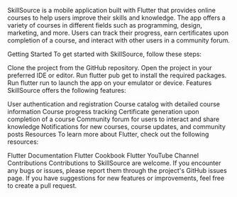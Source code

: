 SkillSource is a mobile application built with Flutter that provides online courses to help users improve their skills and knowledge. The app offers a variety of courses in different fields such as programming, design, marketing, and more. Users can track their progress, earn certificates upon completion of a course, and interact with other users in a community forum.

Getting Started
To get started with SkillSource, follow these steps:

Clone the project from the GitHub repository.
Open the project in your preferred IDE or editor.
Run flutter pub get to install the required packages.
Run flutter run to launch the app on your emulator or device.
Features
SkillSource offers the following features:

User authentication and registration
Course catalog with detailed course information
Course progress tracking
Certificate generation upon completion of a course
Community forum for users to interact and share knowledge
Notifications for new courses, course updates, and community posts
Resources
To learn more about Flutter, check out the following resources:

Flutter Documentation
Flutter Cookbook
Flutter YouTube Channel
Contributions
Contributions to SkillSource are welcome. If you encounter any bugs or issues, please report them through the project's GitHub issues page. If you have suggestions for new features or improvements, feel free to create a pull request.